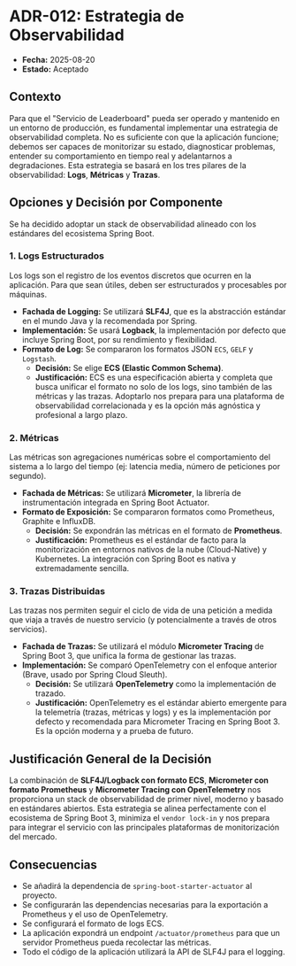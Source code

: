 # ADR-012: Estrategia de Observabilidad

- **Fecha:** 2025-08-20
- **Estado:** Aceptado

## Contexto

Para que el "Servicio de Leaderboard" pueda ser operado y mantenido en un entorno de producción, es fundamental implementar una estrategia de observabilidad completa. No es suficiente con que la aplicación funcione; debemos ser capaces de monitorizar su estado, diagnosticar problemas, entender su comportamiento en tiempo real y adelantarnos a degradaciones. Esta estrategia se basará en los tres pilares de la observabilidad: **Logs**, **Métricas** y **Trazas**.

## Opciones y Decisión por Componente

Se ha decidido adoptar un stack de observabilidad alineado con los estándares del ecosistema Spring Boot.

### 1. Logs Estructurados
Los logs son el registro de los eventos discretos que ocurren en la aplicación. Para que sean útiles, deben ser estructurados y procesables por máquinas.

* **Fachada de Logging:** Se utilizará **SLF4J**, que es la abstracción estándar en el mundo Java y la recomendada por Spring.
* **Implementación:** Se usará **Logback**, la implementación por defecto que incluye Spring Boot, por su rendimiento y flexibilidad.
* **Formato de Log:** Se compararon los formatos JSON `ECS`, `GELF` y `Logstash`.
    * **Decisión:** Se elige **ECS (Elastic Common Schema)**.
    * **Justificación:** ECS es una especificación abierta y completa que busca unificar el formato no solo de los logs, sino también de las métricas y las trazas. Adoptarlo nos prepara para una plataforma de observabilidad correlacionada y es la opción más agnóstica y profesional a largo plazo.

### 2. Métricas
Las métricas son agregaciones numéricas sobre el comportamiento del sistema a lo largo del tiempo (ej: latencia media, número de peticiones por segundo).

* **Fachada de Métricas:** Se utilizará **Micrometer**, la librería de instrumentación integrada en Spring Boot Actuator.
* **Formato de Exposición:** Se compararon formatos como Prometheus, Graphite e InfluxDB.
    * **Decisión:** Se expondrán las métricas en el formato de **Prometheus**.
    * **Justificación:** Prometheus es el estándar de facto para la monitorización en entornos nativos de la nube (Cloud-Native) y Kubernetes. La integración con Spring Boot es nativa y extremadamente sencilla.

### 3. Trazas Distribuidas
Las trazas nos permiten seguir el ciclo de vida de una petición a medida que viaja a través de nuestro servicio (y potencialmente a través de otros servicios).

* **Fachada de Trazas:** Se utilizará el módulo **Micrometer Tracing** de Spring Boot 3, que unifica la forma de gestionar las trazas.
* **Implementación:** Se comparó OpenTelemetry con el enfoque anterior (Brave, usado por Spring Cloud Sleuth).
    * **Decisión:** Se utilizará **OpenTelemetry** como la implementación de trazado.
    * **Justificación:** OpenTelemetry es el estándar abierto emergente para la telemetría (trazas, métricas y logs) y es la implementación por defecto y recomendada para Micrometer Tracing en Spring Boot 3. Es la opción moderna y a prueba de futuro.

## Justificación General de la Decisión

La combinación de **SLF4J/Logback con formato ECS**, **Micrometer con formato Prometheus** y **Micrometer Tracing con OpenTelemetry** nos proporciona un stack de observabilidad de primer nivel, moderno y basado en estándares abiertos. Esta estrategia se alinea perfectamente con el ecosistema de Spring Boot 3, minimiza el `vendor lock-in` y nos prepara para integrar el servicio con las principales plataformas de monitorización del mercado.

## Consecuencias

* Se añadirá la dependencia de `spring-boot-starter-actuator` al proyecto.
* Se configurarán las dependencias necesarias para la exportación a Prometheus y el uso de OpenTelemetry.
* Se configurará el formato de logs ECS.
* La aplicación expondrá un endpoint `/actuator/prometheus` para que un servidor Prometheus pueda recolectar las métricas.
* Todo el código de la aplicación utilizará la API de SLF4J para el logging.